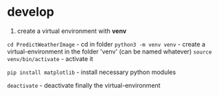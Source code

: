 # develop

1. create a virtual environment with **venv**

```cd PredictWeatherImage```     - cd in folder
```python3 -m venv venv```       - create a virtual-environment in the folder 'venv' (can be named whatever)
```source venv/bin/activate```   - activate it

```pip install matplotlib```     - install necessary python modules

```deactivate```                 - deactivate finally the virtual-environment
